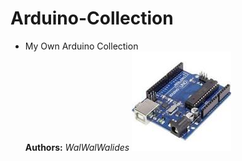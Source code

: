 # Arduino-Collection
- My Own Arduino Collection   
**Authors:**  *WalWalWalides*
![](ARDUINO_UNO.jpg)

